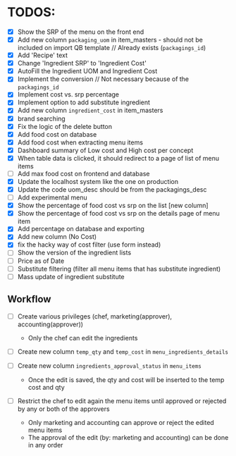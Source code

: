 # TODOS:

- [x] Show the SRP of the menu on the front end
- [x] Add new column `packaging_uom` in item_masters - should not be included on import QB template // Already exists (`packagings_id`)
- [x] Add 'Recipe' text
- [x] Change 'Ingredient SRP' to 'Ingredient Cost'
- [x] AutoFill the Ingredient UOM and Ingredient Cost
- [x] Implement the conversion // Not necessary because of the `packagings_id`
- [x] Implement cost vs. srp percentage
- [x] Implement option to add substitute ingredient
- [x] Add new column `ingredient_cost` in item_masters
- [x] brand searching
- [x] Fix the logic of the delete button
- [x] Add food cost on database
- [x] Add food cost when extracting menu items
- [x] Dashboard summary of Low cost and High cost per concept
- [x] When table data is clicked, it should redirect to a page of list of menu items
- [ ] Add max food cost on frontend and database
- [x] Update the localhost system like the one on production
- [x] Update the code uom_desc should be from the packagings_desc
- [ ] Add experimental menu
- [x] Show the percentage of food cost vs srp on the list [new column]
- [x] Show the percentage of food cost vs srp on the details page of menu item
- [x] Add percentage on database and exporting
- [x] Add new column (No Cost)
- [x] fix the hacky way of cost filter (use form instead)
- [ ] Show the version of the ingredient lists
- [ ] Price as of Date
- [ ] Substitute filtering (filter all menu items that has substitute ingredient)
- [ ] Mass update of ingredient substitute

## Workflow

- [ ] Create various privileges (chef, marketing(approver), accounting(approver))

  - Only the chef can edit the ingredients

- [ ] Create new column `temp_qty` and `temp_cost` in `menu_ingredients_details`
- [ ] Create new column `ingredients_approval_status` in `menu_items`

  - Once the edit is saved, the qty and cost will be inserted to the temp cost and qty

- [ ] Restrict the chef to edit again the menu items until approved or rejected by any or both of the approvers

  - Only marketing and accounting can approve or reject the edited menu items
  - The approval of the edit (by: marketing and accounting) can be done in any order
